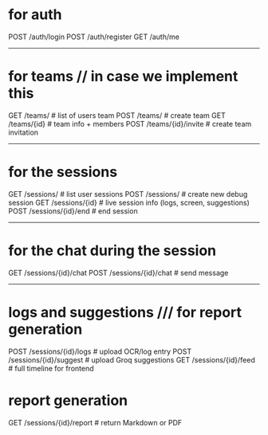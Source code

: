 # for auth 
POST /auth/login
POST /auth/register
GET /auth/me 

---

# for teams // in case we implement this 
GET /teams/            # list of users team 
POST /teams/           # create team
GET /teams/{id}        # team info + members
POST /teams/{id}/invite # create team invitation 

--- 
# for the sessions 

GET /sessions/         # list user sessions
POST /sessions/        # create new debug session
GET /sessions/{id}     # live session info (logs, screen, suggestions)
POST /sessions/{id}/end   # end session

---
# for the chat during the session 
GET /sessions/{id}/chat
POST /sessions/{id}/chat  # send message

---

# logs and suggestions  /// for report generation 

POST /sessions/{id}/logs      # upload OCR/log entry
POST /sessions/{id}/suggest   # upload Groq suggestions
GET /sessions/{id}/feed       # full timeline for frontend

# report generation 
GET /sessions/{id}/report  # return Markdown or PDF



